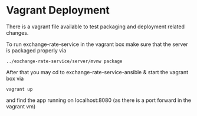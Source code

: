 # Vagrant Deployment

There is a vagrant file available to test packaging and deployment related changes.

To run exchange-rate-service in the vagrant box make sure that the server is packaged properly via

```../exchange-rate-service/server/mvnw package```

After that you may cd to exchange-rate-service-ansible & start the vagrant box via

```vagrant up```

and find the app running on localhost:8080 (as there is a port forward in the vagrant vm)



